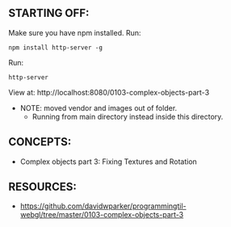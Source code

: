 ## STARTING OFF:

Make sure you have npm installed.
Run:
```
npm install http-server -g
```

Run:
```
http-server
```

View at: http://localhost:8080/0103-complex-objects-part-3

* NOTE: moved vendor and images out of folder.
  * Running from main directory instead inside this directory.

## CONCEPTS:

* Complex objects part 3: Fixing Textures and Rotation

## RESOURCES:

* https://github.com/davidwparker/programmingtil-webgl/tree/master/0103-complex-objects-part-3
